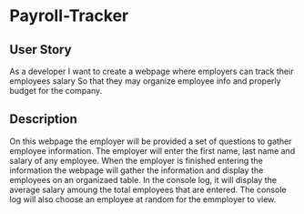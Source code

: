 # Payroll-Tracker

## User Story

As a developer I want to create a webpage where employers can track their employees salary
So that they may organize employee info and properly budget for the company.

## Description 

On this webpage the employer will be provided a set of questions to gather employee information. 
The employer will enter the first name, last name and salary of any employee.
When the employer is finished entering the information the webpage will gather the information and display the employees on an organizaed table.
In the console log, it will display the average salary amoung the total employees that are entered. 
The console log will also choose an employee at random for the emmployer to view.
